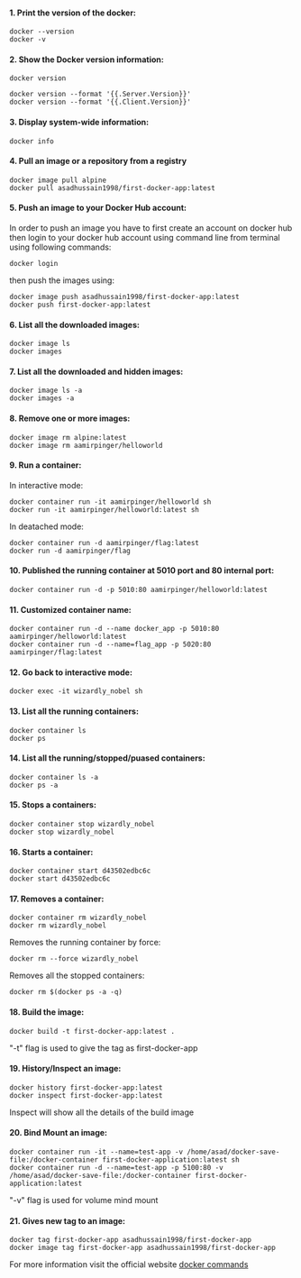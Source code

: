 #### 1. Print the version of the docker:
```
docker --version
docker -v
```
#### 2. Show the Docker version information:
```
docker version

docker version --format '{{.Server.Version}}'
docker version --format '{{.Client.Version}}'
```
#### 3. Display system-wide information:
```
docker info
```
#### 4.  Pull an image or a repository from a registry
```
docker image pull alpine
docker pull asadhussain1998/first-docker-app:latest
```
#### 5.  Push an image to your Docker Hub account:
In order to push an image you have to first create an account on docker hub then login to your docker hub account using command line from terminal using following commands:
```
docker login
```
then push the images using:
```
docker image push asadhussain1998/first-docker-app:latest
docker push first-docker-app:latest
```
#### 6. List all the downloaded images:
```
docker image ls
docker images
```
#### 7. List all the downloaded and hidden images:
```
docker image ls -a
docker images -a
```
#### 8. Remove one or more images:
```
docker image rm alpine:latest
docker image rm aamirpinger/helloworld
```
#### 9. Run a container:
In interactive mode:
```
docker container run -it aamirpinger/helloworld sh
docker run -it aamirpinger/helloworld:latest sh
```
In deatached mode:
```
docker container run -d aamirpinger/flag:latest
docker run -d aamirpinger/flag
```
#### 10. Published the running container at 5010 port and 80 internal port:
```
docker container run -d -p 5010:80 aamirpinger/helloworld:latest
```
#### 11. Customized container name:
```
docker container run -d --name docker_app -p 5010:80 aamirpinger/helloworld:latest
docker container run -d --name=flag_app -p 5020:80 aamirpinger/flag:latest
```
#### 12. Go back to interactive mode:
```
docker exec -it wizardly_nobel sh
```
#### 13. List all the running containers:
```
docker container ls
docker ps
```
#### 14. List all the running/stopped/puased containers:
```
docker container ls -a
docker ps -a
```
#### 15. Stops a containers:
```
docker container stop wizardly_nobel
docker stop wizardly_nobel
```
#### 16. Starts a container:
```
docker container start d43502edbc6c
docker start d43502edbc6c
```
#### 17. Removes a container:
```
docker container rm wizardly_nobel
docker rm wizardly_nobel
```
Removes the running container by force:
```
docker rm --force wizardly_nobel
```
Removes all the stopped containers:
```
docker rm $(docker ps -a -q)
```
#### 18. Build the image:
```
docker build -t first-docker-app:latest .
```
"-t" flag is used to give the tag as first-docker-app
#### 19. History/Inspect an image:
```
docker history first-docker-app:latest
docker inspect first-docker-app:latest
```
Inspect will show all the details of the build image
#### 20. Bind Mount an image:
```
docker container run -it --name=test-app -v /home/asad/docker-save-file:/docker-container first-docker-application:latest sh
docker container run -d --name=test-app -p 5100:80 -v /home/asad/docker-save-file:/docker-container first-docker-application:latest
```
"-v" flag is used for volume mind mount
#### 21. Gives new tag to an image:
```
docker tag first-docker-app asadhussain1998/first-docker-app
docker image tag first-docker-app asadhussain1998/first-docker-app
```

For more information visit the official website [docker commands](https://docs.docker.com/engine/reference/commandline/docker/)

